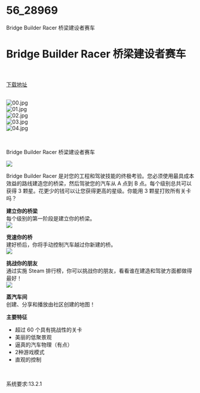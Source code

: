 # 56_28969
Bridge Builder Racer 桥梁建设者赛车
# Bridge Builder Racer 桥梁建设者赛车
 <br/></br>
[下载地址](https://www.switch520.cc/article/28969 "下载地址")
<br/></br>

<p><img title="00.jpg" src="https://www.switch520.cc/muke_img/2022_04_01_4a352eda698d7.jpg" alt="00.jpg"><br>
<img title="01.jpg" src="https://www.switch520.cc/muke_img/2022_04_01_99775f621746a.jpg" alt="01.jpg"><br>
<img title="02.jpg" src="https://www.switch520.cc/muke_img/2022_04_01_af8ca1252c734.jpg" alt="02.jpg"><br>
<img title="03.jpg" src="https://www.switch520.cc/muke_img/2022_04_01_3499c2918fa04.jpg" alt="03.jpg"><br>
<img title="04.jpg" src="https://www.switch520.cc/muke_img/2022_04_01_0c578b50dea57.jpg" alt="04.jpg"></p>
<p>&nbsp;</p>
<p>Bridge Builder Racer 桥梁建设者赛车</p>
<p><img class="aligncenter loaded" src="https://media.st.dl.pinyuncloud.com/steam/apps/1084970/extras/What_is_bridge_builder_racer.jpg?t=1588693401" data-original="https://media.st.dl.pinyuncloud.com/steam/apps/1084970/extras/What_is_bridge_builder_racer.jpg?t=1588693401"></p>
<p>Bridge Builder Racer 是对您的工程和驾驶技能的终极考验。您必须使用最具成本效益的路线建造您的桥梁，然后驾驶您的汽车从 A 点到 B 点。每个级别总共可以获得 3 颗星。花更少的钱可以让您获得更高的星级。你能用 3 颗星打败所有关卡吗？</p>
<p><strong>建立你的桥梁</strong><br>
每个级别的第一阶段是建立你的桥梁。<br>
<img class="aligncenter loaded" src="https://media.st.dl.pinyuncloud.com/steam/apps/1084970/extras/Step1.gif?t=1588693401" data-original="https://media.st.dl.pinyuncloud.com/steam/apps/1084970/extras/Step1.gif?t=1588693401"></p>
<p><strong>竞速你的桥</strong><br>
建好桥后，你将手动控制汽车越过你新建的桥。<br>
<img class="aligncenter loaded" src="https://media.st.dl.pinyuncloud.com/steam/apps/1084970/extras/Step2.gif?t=1588693401" data-original="https://media.st.dl.pinyuncloud.com/steam/apps/1084970/extras/Step2.gif?t=1588693401"></p>
<p><strong>挑战你的朋友</strong><br>
通过实施 Steam 排行榜，你可以挑战你的朋友，看看谁在建造和驾驶方面都做得最好！<br>
<img class="aligncenter loaded" src="https://media.st.dl.pinyuncloud.com/steam/apps/1084970/extras/Score_New.png?t=1588693401" data-original="https://media.st.dl.pinyuncloud.com/steam/apps/1084970/extras/Score_New.png?t=1588693401"></p>
<p><strong>蒸汽车间</strong><br>
创建、分享和播放由社区创建的地图！</p>
<p><strong>主要特征</strong></p>
<ul class="bb_ul">
<li>超过 60 个具有挑战性的关卡</li>
<li>美丽的低聚景观</li>
<li>逼真的汽车物理（有点）</li>
<li>2种游戏模式</li>
<li>直观的控制</li>
</ul>
<p>&nbsp;</p>
<p>系统要求:13.2.1</p>



